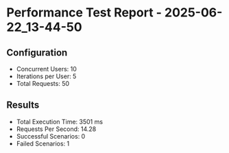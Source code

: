 # Performance Test Report - 2025-06-22_13-44-50

## Configuration
- Concurrent Users: 10
- Iterations per User: 5
- Total Requests: 50

## Results
- Total Execution Time: 3501 ms
- Requests Per Second: 14.28
- Successful Scenarios: 0
- Failed Scenarios: 1

